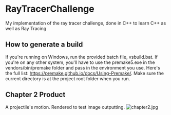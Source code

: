 # RayTracerChallenge
My implementation of the ray tracer challenge, done in C++ to learn C++ as well as Ray Tracing

## How to generate a build

If you're running on Windows, run the provided batch file, vsbuild.bat. If you're on any other system, you'll have to use the premake5.exe in the vendors/bin/premake folder and pass in the environment you use. Here's the full list: https://premake.github.io/docs/Using-Premake/. Make sure the current directory is at the project root folder when you run.

## Chapter 2 Product
A projectile's motion. Rendered to test image outputting.
![chapter2.jpg]()
